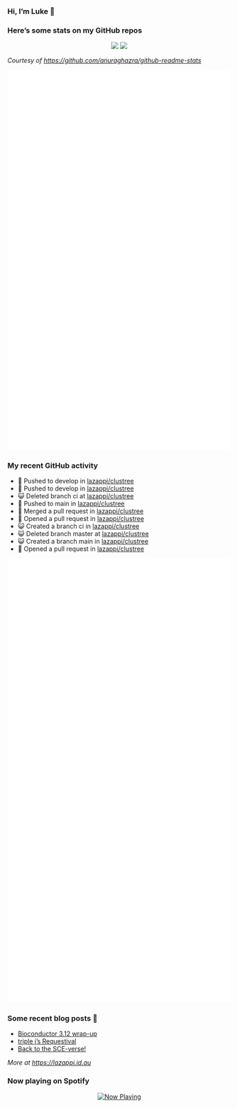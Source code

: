 
<!-- README.md is generated from README.Rmd. Please edit that file -->

### Hi, I’m Luke 👋

<!--
**lazappi/lazappi** is a ✨ _special_ ✨ repository because its `README.md` (this file) appears on your GitHub profile.

Here are some ideas to get you started:

- 🔭 I’m currently working on ...
- 🌱 I’m currently learning ...
- 👯 I’m looking to collaborate on ...
- 🤔 I’m looking for help with ...
- 💬 Ask me about ...
- 📫 How to reach me: ...
- 😄 Pronouns: ...
- ⚡ Fun fact: ...
-->

### Here’s some stats on my GitHub repos

<p align="center">
<img src="https://github-readme-stats.vercel.app/api?username=lazappi&count_private=true&show_icons=true&theme=buefy&hide_title=True">
<img src="https://github-readme-stats.vercel.app/api/top-langs/?username=lazappi&hide=html&theme=buefy&layout=compact">
</p>

*Courtesy of <https://github.com/anuraghazra/github-readme-stats>*

<p align="center" style="width:100%;">
<img src="https://github.com/lazappi/lazappi/raw/main/github-intro.svg">
</p>

### My recent GitHub activity

- 📨 Pushed to develop in
  [lazappi/clustree](https://github.com/lazappi/clustree)
- 📨 Pushed to develop in
  [lazappi/clustree](https://github.com/lazappi/clustree)
- 😺 Deleted branch ci at
  [lazappi/clustree](https://github.com/lazappi/clustree)
- 📨 Pushed to main in
  [lazappi/clustree](https://github.com/lazappi/clustree)
- 🎉 Merged a pull request in
  [lazappi/clustree](https://github.com/lazappi/clustree)
- 🤔 Opened a pull request in
  [lazappi/clustree](https://github.com/lazappi/clustree)
- 😺 Created a branch ci in
  [lazappi/clustree](https://github.com/lazappi/clustree)
- 😺 Deleted branch master at
  [lazappi/clustree](https://github.com/lazappi/clustree)
- 😺 Created a branch main in
  [lazappi/clustree](https://github.com/lazappi/clustree)
- 🤔 Opened a pull request in
  [lazappi/clustree](https://github.com/lazappi/clustree)

<p align="center" style="width:100%;">
<img src="https://github.com/lazappi/lazappi/raw/main/github-status.svg">
</p>

### Some recent blog posts 📝

- [Bioconductor 3.12
  wrap-up](https://lazappi.id.au/posts/2020-10-30-bioconductor-3-12-wrap-up/index.html)
- [triple j’s
  Requestival](https://lazappi.id.au/posts/2020-07-11-requestival/index.html)
- [Back to the
  SCE-verse!](https://lazappi.id.au/posts/2020-05-12-back-to-the-sce-verse/index.html)

*More at <https://lazappi.id.au>*

<!-- ### My latest tweet 👇 and retweet 👉 -->

### Now playing on Spotify

<p align="center">
<a href="https://now-playing-profile.lazappi.vercel.app/now-playing?open">
<img src="https://now-playing-profile.lazappi.vercel.app/now-playing" width="256" height="64" alt="Now Playing">
</a>
</p>
